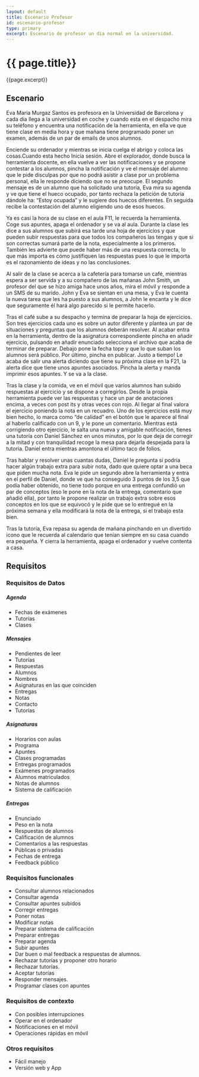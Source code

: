 ```yaml
---
layout: default
title: Escenario Profesor
id: escenario-profesor
type: primary
excerpt: Escenario de profesor un dia normal en la universidad.
---
```


# {{ page.title}}

{{page.excerpt}}

## Escenario

Eva María Murgaz Santos es profesora en la Universidad de Barcelona y cada día llega a la universidad en coche y cuando esta en el despacho mira su teléfono y encuentra una notificación de la herramienta, en ella ve que tiene clase en media hora y que mañana tiene programado poner un examen, además de un par de emails de unos alumnos.

Enciende su ordenador y mientras se inicia cuelga el abrigo y coloca las cosas.Cuando esta hecho Inicia sesión. Abre el explorador, donde busca la herramienta docente, en ella vuelve a ver las notificaciones y se propone contestar a los alumnos, pincha la notificación y ve el mensaje del alumno que le pide disculpas por que no podrá asistir a clase por un problema personal, ella le responde diciendo que no se preocupe. El segundo mensaje es de un alumno que ha solicitado una tutoría, Eva mira su agenda y ve que tiene el hueco ocupado, por tanto rechaza la petición de tutoría dándole ha: “Estoy ocupada” y le sugiere dos huecos diferentes. En seguida recibe la contestación del alumno eligiendo uno de esos huecos.

Ya es casi la hora de su clase en el aula F11, le recuerda la herramienta. Coge sus apuntes, apaga el ordenador y se va al aula. Durante la clase les dice a sus alumnos que subirá esa tarde una hoja de ejercicios y que pueden subir respuestas para que todos los compañeros las tengas y que si son correctas sumará parte de la nota, especialmente a los primeros. También les advierte que puede haber más de una respuesta correcta, lo que más importa es cómo justifiquen las respuestas pues lo que le importa es el razonamiento de ideas y no las conclusiones.

Al salir de la clase se acerca a la cafetería para tomarse un café, mientras espera a ser servida y a su compañero de las mañanas John Smith, un profesor del que se hizo amiga hace unos años, mira el móvil y responde a un SMS de su marido. John y Eva se sientan en una mesa, y Eva le cuenta la nueva tarea que les ha puesto a sus alumnos, a John le encanta y le dice que seguramente él hará algo parecido si le permite hacerlo.

Tras el café sube a su despacho y termina de preparar la hoja de ejercicios. Son tres ejercicios cada uno es sobre un autor diferente y plantea un par de situaciones y preguntas que los alumnos deberán resolver. Al acabar entra en la herramienta, dentro de la asignatura correspondiente pincha en añadir ejercicio, pulsando en añadir enunciado selecciona el archivo que acaba de terminar de preparar. Debajo pone la fecha tope y que lo que suban los alumnos será público. Por último, pincha en publicar. Justo a tiempo! Le acaba de salir una alerta diciendo que tiene su próxima clase en la F21, la alerta dice que tiene unos apuntes asociados. Pincha la alerta y manda imprimir esos apuntes. Y se va a la clase.

Tras la clase y la comida, ve en el móvil que varios alumnos han subido respuestas al ejercicio y se dispone a corregirlos. Desde la propia herramienta puede ver las respuestas y hace un par de anotaciones encima, a veces con post its y otras veces con rojo. Al llegar al final valora el ejercicio poniendo la nota en un recuadro. Uno de los ejercicios está muy bien hecho, lo marca como “de calidad” en el botón que le aparece al final al haberlo calificado con un 9, y le pone un comentario. Mientras está corrigiendo otro ejercicio, le salta una nueva y amigable notificación, tienes una tutoría con Daniel Sánchez en unos minutos, por lo que deja de corregir a la mitad y con tranquilidad recoge la mesa para dejarla despejada para la tutoría. Daniel entra mientras amontona el último taco de folios. 

Tras hablar y resolver unas cuantas dudas, Daniel le pregunta si podría hacer algún trabajo extra para subir nota, dado que quiere optar a una beca que piden mucha nota. Eva le pide un segundo abre la herramienta y entra en el perfil de Daniel, donde ve que ha conseguido 3 puntos de los 3,5 que podía haber obtenido, no tiene todo porque en una entrega confundió un par de conceptos (eso le pone en la nota de la entrega, comentario que añadió ella), por tanto le propone realizar un trabajo extra sobre esos conceptos en los que se equivocó y le pide que se lo entregué en la próxima semana y ella modificará la nota de la entrega, si el trabajo esta bien.

Tras la tutoría, Eva repasa su agenda de mañana pinchando en un divertido icono que le recuerda al calendario que tenían siempre en su casa cuando era pequeña. Y cierra la herramienta, apaga el ordenador y vuelve contenta a casa.

## Requisitos

### Requisitos de Datos

##### Agenda
- Fechas de exámenes
- Tutorías
- Clases

##### Mensajes
- Pendientes de leer
- Tutorías
- Respuestas
- Alumnos
- Nombres
- Asignaturas en las que coinciden
- Entregas
- Notas
- Contacto
- Tutorías

##### Asignaturas
- Horarios con aulas
- Programa
- Apuntes
- Clases programadas
- Entregas programados
- Exámenes programados
- Alumnos matriculados
- Notas de alumnos
- Sistema de calificación

##### Entregas
- Enunciado
- Peso en la nota
- Respuestas de alumnos
- Calificación de alumnos
- Comentarios a las respuestas
- Públicas o privadas
- Fechas de entrega
- Feedback público

### Requisitos funcionales
- Consultar alumnos relacionados
- Consultar agenda
- Consultar apuntes subidos
- Corregir entregas
- Poner notas
- Modificar notas
- Preparar sistema de calificación
- Preparar entregas
- Preparar agenda
- Subir apuntes
- Dar buen o mal feedback a respuestas de alumnos.
- Rechazar tutorías y proponer otro horario
- Rechazar tutorías.
- Aceptar tutorías
- Responder mensajes.
- Programar clases con apuntes

### Requisitos de contexto
- Con posibles interrupciones
- Operar en el ordenador
- Notificaciones en el móvil
- Operaciones rápidas en móvil


### Otros requisitos
- Fácil manejo
- Versión web y App

